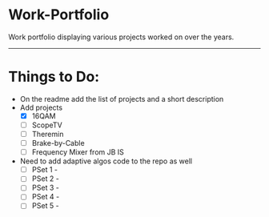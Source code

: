 # Work-Portfolio
Work portfolio displaying various projects worked on over the years.

---
# Things to Do:

- On the readme add the list of projects and a short description
- Add projects
  - [x] 16QAM
  - [ ] ScopeTV
  - [ ] Theremin
  - [ ] Brake-by-Cable
  - [ ] Frequency Mixer from JB IS
- Need to add adaptive algos code to the repo as well
  - [ ] PSet 1 - 
  - [ ] PSet 2 - 
  - [ ] PSet 3 - 
  - [ ] PSet 4 - 
  - [ ] PSet 5 - 
